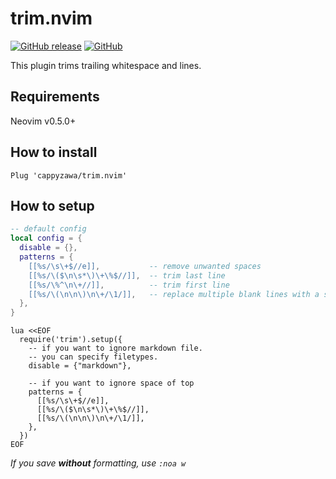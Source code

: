 # trim.nvim

[![GitHub release](https://img.shields.io/github/release/cappyzawa/trim.nvim.svg)](https://github.com/cappyzawa/trim.nvim/releases)
[![GitHub](https://img.shields.io/github/license/cappyzawa/trim.nvim.svg)](./LICENSE)

This plugin trims trailing whitespace and lines.

## Requirements

Neovim v0.5.0+

## How to install

```vim
Plug 'cappyzawa/trim.nvim'
```

## How to setup

```lua
-- default config
local config = {
  disable = {},
  patterns = {
    [[%s/\s\+$//e]],           -- remove unwanted spaces
    [[%s/\($\n\s*\)\+\%$//]],  -- trim last line
    [[%s/\%^\n\+//]],          -- trim first line
    [[%s/\(\n\n\)\n\+/\1/]],   -- replace multiple blank lines with a single line
  },
}
```

```vim
lua <<EOF
  require('trim').setup({
    -- if you want to ignore markdown file.
    -- you can specify filetypes.
    disable = {"markdown"},

    -- if you want to ignore space of top
    patterns = {
      [[%s/\s\+$//e]],
      [[%s/\($\n\s*\)\+\%$//]],
      [[%s/\(\n\n\)\n\+/\1/]],
    },
  })
EOF
```
*If you save **without** formatting, use `:noa w`*
